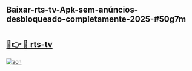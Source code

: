 ## Baixar-rts-tv-Apk-sem-anúncios-desbloqueado-completamente-2025-#50g7m

# <h2><a href="https://ainizakaria.my?title=rts-tv&ref=20M">🔗👉 🔴 rts-tv</a></h2>

[![acn](https://github.com/user-attachments/assets/0f9c940e-d8b0-45ae-aac7-cd30a18b3e1c)](https://ainizakaria.my?title=rts-tv&ref=20M)


